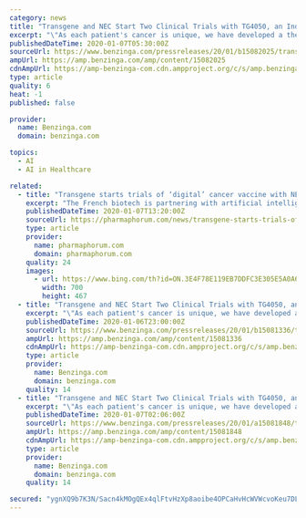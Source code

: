 ```yaml
---
category: news
title: "Transgene and NEC Start Two Clinical Trials with TG4050, an Individualized AI-Powered Cancer Vaccine for Ovarian and Head & Neck Cancers"
excerpt: "\"As each patient's cancer is unique, we have developed a therapy that turns their solid tumor's genetic signature into a ... Our partnership with NEC ensures that TG4050 is benefitting from its world-leading expertise in artificial intelligence and its unique algorithm that is used to select up to 30 patient-specific antigens that allow this ..."
publishedDateTime: 2020-01-07T05:30:00Z
sourceUrl: https://www.benzinga.com/pressreleases/20/01/b15082025/transgene-and-nec-start-two-clinical-trials-with-tg4050-an-individualized-ai-powered-cancer-vaccin
ampUrl: https://amp.benzinga.com/amp/content/15082025
cdnAmpUrl: https://amp-benzinga-com.cdn.ampproject.org/c/s/amp.benzinga.com/amp/content/15082025
type: article
quality: 6
heat: -1
published: false

provider:
  name: Benzinga.com
  domain: benzinga.com

topics:
  - AI
  - AI in Healthcare

related:
  - title: "Transgene starts trials of ‘digital’ cancer vaccine with NEC"
    excerpt: "The French biotech is partnering with artificial intelligence (AI) specialist NEC on the new programme – called TG4050 ... who have a high risk of relapse after surgery and patients with ovarian cancer after surgery and adjuvant therapy. It was also given a green light for a trial in head and neck cancer by the UK Medicines and Healthcare ..."
    publishedDateTime: 2020-01-07T13:20:00Z
    sourceUrl: https://pharmaphorum.com/news/transgene-starts-trials-of-digital-cancer-vaccine-with-nec/
    type: article
    provider:
      name: pharmaphorum.com
      domain: pharmaphorum.com
    quality: 24
    images:
      - url: https://www.bing.com/th?id=ON.3E4F78E119EB7DDFC3E305E5A0A6A184
        width: 700
        height: 467
  - title: "Transgene and NEC Start Two Clinical Trials with TG4050, an AI-Powered Cancer Vaccine for Ovarian and Head & Neck Cancers"
    excerpt: "\"As each patient's cancer is unique, we have developed a therapy that turns their solid tumor's genetic signature into a ... Our partnership with NEC ensures that TG4050 is benefitting from its world-leading expertise in artificial intelligence and its unique algorithm that is used to select up to 30 patient-specific antigens that allow this ..."
    publishedDateTime: 2020-01-06T23:00:00Z
    sourceUrl: https://www.benzinga.com/pressreleases/20/01/b15081336/transgene-and-nec-start-two-clinical-trials-with-tg4050-an-ai-powered-cancer-vaccine-for-ovarian-a
    ampUrl: https://amp.benzinga.com/amp/content/15081336
    cdnAmpUrl: https://amp-benzinga-com.cdn.ampproject.org/c/s/amp.benzinga.com/amp/content/15081336
    type: article
    provider:
      name: Benzinga.com
      domain: benzinga.com
    quality: 14
  - title: "Transgene and NEC Start Two Clinical Trials with TG4050, an AI-Powered Cancer Vaccine for Ovarian and Head & Neck Cancers"
    excerpt: "\"As each patient's cancer is unique, we have developed a therapy that turns their solid tumor's genetic ... that TG4050 is benefitting from its world-leading expertise in artificial intelligence and its unique algorithm that is used to select up to 30 ..."
    publishedDateTime: 2020-01-07T02:06:00Z
    sourceUrl: https://www.benzinga.com/pressreleases/20/01/a15081848/transgene-and-nec-start-two-clinical-trials-with-tg4050-an-ai-powered-cancer-vaccine-for-ovarian-a
    ampUrl: https://amp.benzinga.com/amp/content/15081848
    cdnAmpUrl: https://amp-benzinga-com.cdn.ampproject.org/c/s/amp.benzinga.com/amp/content/15081848
    type: article
    provider:
      name: Benzinga.com
      domain: benzinga.com
    quality: 14

secured: "ygnXQ9b7K3N/Sacn4kMOgQEx4qlFtvHzXp8aoibe4OPCaHvHcWVWcvoKeu7DLbZiALtvPvpIYDerACjW7YPO782pne33mkbjfSZhEDYjkY/gsD6zmZAemh3jnoAOtK+UiHWPe0gry1O2c2f5RhdAMPeEgs2OsCgC2h0On+PM/td0iTcfYHn8kqY+Q+qP+8T7X4dkqImpsd0PptQJ3iSK9KeARWMcbPzLeonjybp5qlX0Ss4dBjMpKN/U+mUNXYb+VTj0xuP/IG8303VZEosunw==;mJc2IQ9tmY0DgFRyDjxZUg=="
---
```


